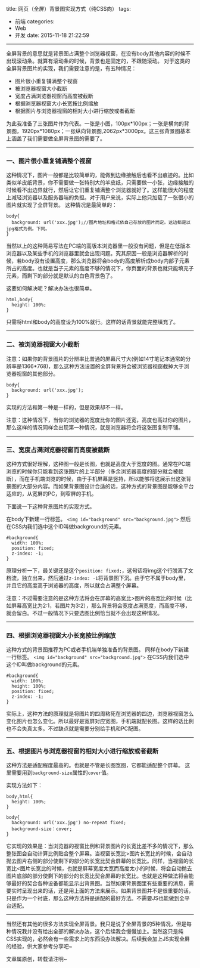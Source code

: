 title: 网页（全屏）背景图实现方式（纯CSS向）
tags:
  - 前端
categories:
  - Web
  - 开发
date: 2015-11-18 21:22:59
---

全屏背景的意思就是背景图占满整个浏览器视窗，在没有body其他内容的时候不出现滚动条。就算有滚动条的时候，背景也是固定的，不跟随滚动。
对于这类的全屏背景图片的实现，我们需要注意的是，有五种情况：

- 图片很小重复铺满整个视窗
- 被浏览器视窗大小截断
- 宽度占满浏览器视窗而高度被截断
- 根据浏览器视窗大小长宽按比例缩放
- 根据图片与浏览器视窗的相对大小进行缩放或者截断
<!--more-->

为此我准备了三张图片作为代表。一张是小图，100px\*100px；一张是横向的背景图，1920px\*1080px；一张纵向背景图,2062px\*3000px。这三张背景图基本上涵盖了我们需要做全屏背景图的需要了。

------

### 一、图片很小重复铺满整个视窗
这种情况下，图片一般都是比较简单的，能做到边缘接触后也看不出痕迹的。比如类似羊皮纸背景，你不需要做一张特别大的羊皮纸，只需要做一小张，边缘接触的时候看不出边界就行，然后让它们重复铺满整个浏览器就好了。这样能很大的程度上减轻浏览器以及服务器端的负担。对于用户来说，实际上他只加载了一张很小的图片就实现了全屏背景。
这种情况是最简单的：

```
body{
  background: url('xxx.jpg');//图片地址和格式依自己存放的图片而定。这边都是以jpg格式为例。下同。
}
```
当然以上的这种简易写法在PC端的高版本浏览器里一般没有问题，但是在低版本浏览器以及某些手机的浏览器里就会出现问题。究其原因一般是浏览器解析的时候，若body没有设置高度，那么浏览器将会body的高度解析成body内部子元素所占的高度。也就是当子元素的高度不够的情况下，你页面的背景也就只能填充子元素，而剩下的部分就是默认的白色背景色了。

这要如何解决呢？解决办法也很简单。

```
html,body{
  height: 100%;
}
```
只需将html和body的高度设为100%就行。这样的话背景就能完整填充了。

------

### 二、被浏览器视窗大小截断
注意：如果你的背景图片的分辨率比普通的屏幕尺寸大(例如14寸笔记本通常的分辨率是1366*768)，那么这种方法设置的全屏背景将会被浏览器视窗截掉大于浏览器视窗的其他部分。

```
body{
  background: url('xxx.jpg');
}
```

实现的方法和第一种是一样的，但是效果却不一样。

注意：这种情况下，当你的浏览器的宽度比你的图片还宽，高度也高过你的图片，那么这样的情况同样会出现第一种情况，就是浏览器将会将这张图复制平铺。

------

### 三、宽度占满浏览器视窗而高度被截断
这种方式很好理解，这种图一般是长图，也就是高度大于宽度的图。通常在PC端浏览的时候你只能看到这张图片的上半部分（多余浏览器高度的部分就会被截断），而在手机端浏览的时候，由于手机屏幕是竖持，所以能够将这展示出这张背景图的大部分内容。而如果背景图设计合适的话，这种方式的背景图是能够全平台适应的，从宽屏的PC，到窄屏的手机。

下面说一下这种背景图片的实现方式。

在body下新建一行标签。
`<img id="background" src="background.jpg">`
然后在CSS内我们选中这个ID叫做background的元素。
```
#background{
  width: 100%;
  position: fixed;
  z-index: -1;
}
```
原理分析一下，最关键还是这个`position: fixed;`，这句话将img这个行脱离了文档流，独立出来，然后通过`z-index: -1`将背景图下沉。由于它不属于body里，并且它的高度高于浏览器的高度，所以就会占满整个屏幕。

注意：不过需要注意的是这种方法将会在屏幕的高宽比>图片的高宽比的时候（比如屏幕高宽比为2:1，若图片为3:2），那么背景将会宽度占满宽度，而高度不够，就会留白。不过一般情况下只要选图比例恰当就不会出现这种情况。

-------
### 四、根据浏览器视窗大小长宽按比例缩放

这种方式的背景图推荐为PC或者手机端单独准备的背景图。
同样在body下新建一行标签。
`<img id="background" src="background.jpg">`
在CSS内我们选中这个ID叫做background的元素。
```
#background{
  width: 100%;
  height: 100%;
  position: fixed;
  z-index: -1;
}
```

实际上，这种方法的原理就是将图片的四周粘死在浏览器的四边，浏览器视窗怎么变化图片也怎么变化。所以最好是宽屏对应宽图，手机端就配长图。这样的话比例也不会失真太多。不过缺点就是需要分别给手机和PC配图。

------
### 五、根据图片与浏览器视窗的相对大小进行缩放或者截断
这种方法是适配程度最高的。也就是不管是长图宽图，它都能适配整个屏幕。
这里需要用到`background-size`属性的`cover`值。

实现方法如下：

```
body,html{
  height: 100%;
}

body{
  background: url('xxx.jpg') no-repeat fixed;
  background-size：cover;
}
```

它实现的效果是：当浏览器的视窗比例和背景图片的长宽比差不多的情况下，那么整张图会自动计算比例贴合整个屏幕。当视窗长宽比>图片长宽比的时候，会自动抛去图片右侧的部分使剩下的部分的长宽比契合屏幕的长宽比。同样，当视窗的长宽比<图片长宽比的时候，也就是屏幕宽度太宽而高度太小的时候，将会自动抛去图片底部的部分使剩下的部分的长宽比契合屏幕的长宽比。也就是这种做法将会能够最好的契合各种设备都能显示出背景图。当然如果背景图里有些重要的消息，需要实时呈现出来的话，还是用上面的方法来展示。如果背景图并不是很重要的话，只是作为一个衬底，那么这种方法将是适配的最好方法。不需要JS也能做到全平台适配。

------

当然还有其他的很多方法实现全屏背景。我只是说了全屏背景的5种情况，但是每种情况我并没有给出全部的解决办法，这个后续我会慢慢加上。当然这只是纯CSS实现的，必然会有一些需求上的东西没办法解决。后续我会加上JS实现全屏的经验，供大家参考分享吧~

文章属原创，转载请注明~
